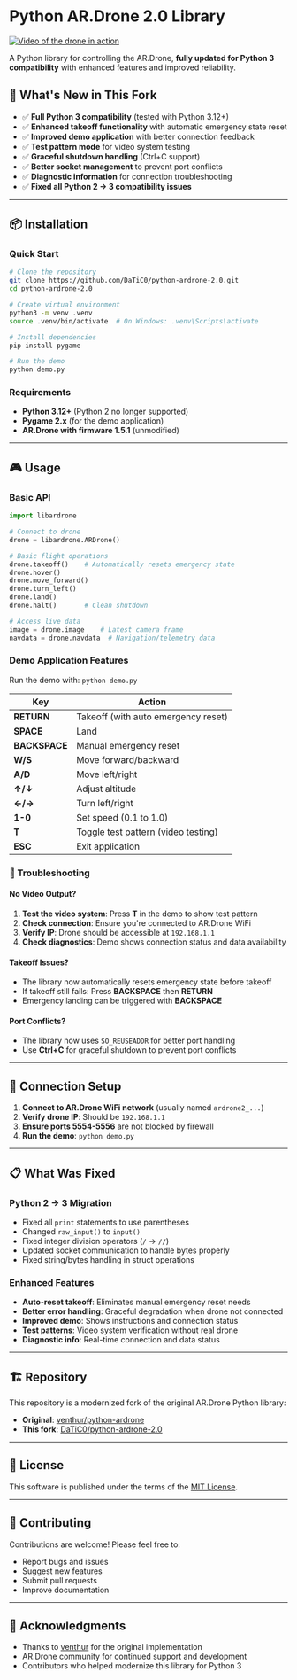# Python AR.Drone 2.0 Library

[![Video of the drone in action](https://img.youtube.com/vi/2HEV37GbUow/0.jpg)](https://www.youtube.com/watch?v=2HEV37GbUow "Click to go to the video.")

A Python library for controlling the AR.Drone, **fully updated for Python 3 compatibility** with enhanced features and improved reliability.

## 🚀 What's New in This Fork

- ✅ **Full Python 3 compatibility** (tested with Python 3.12+)
- ✅ **Enhanced takeoff functionality** with automatic emergency state reset
- ✅ **Improved demo application** with better connection feedback
- ✅ **Test pattern mode** for video system testing
- ✅ **Graceful shutdown handling** (Ctrl+C support)
- ✅ **Better socket management** to prevent port conflicts
- ✅ **Diagnostic information** for connection troubleshooting
- ✅ **Fixed all Python 2 → 3 compatibility issues**

---

## 📦 Installation

### Quick Start

```bash
# Clone the repository
git clone https://github.com/DaTiC0/python-ardrone-2.0.git
cd python-ardrone-2.0

# Create virtual environment
python3 -m venv .venv
source .venv/bin/activate  # On Windows: .venv\Scripts\activate

# Install dependencies
pip install pygame

# Run the demo
python demo.py
```

### Requirements
- **Python 3.12+** (Python 2 no longer supported)
- **Pygame 2.x** (for the demo application)
- **AR.Drone with firmware 1.5.1** (unmodified)

---

## 🎮 Usage

### Basic API

```python
import libardrone

# Connect to drone
drone = libardrone.ARDrone()

# Basic flight operations
drone.takeoff()    # Automatically resets emergency state
drone.hover()
drone.move_forward()
drone.turn_left()
drone.land()
drone.halt()       # Clean shutdown

# Access live data
image = drone.image    # Latest camera frame
navdata = drone.navdata  # Navigation/telemetry data
```

### Demo Application Features

Run the demo with: `python demo.py`

| Key         | Action                              |
|-------------|-------------------------------------|
| **RETURN**  | Takeoff (with auto emergency reset)|
| **SPACE**   | Land                                |
| **BACKSPACE** | Manual emergency reset            |
| **W/S**     | Move forward/backward               |
| **A/D**     | Move left/right                     |
| **↑/↓**     | Adjust altitude                     |
| **←/→**     | Turn left/right                     |
| **1-0**     | Set speed (0.1 to 1.0)             |
| **T**       | Toggle test pattern (video testing) |
| **ESC**     | Exit application                    |

### 🔧 Troubleshooting

#### No Video Output?
1. **Test the video system**: Press **T** in the demo to show test pattern
2. **Check connection**: Ensure you're connected to AR.Drone WiFi
3. **Verify IP**: Drone should be accessible at `192.168.1.1`
4. **Check diagnostics**: Demo shows connection status and data availability

#### Takeoff Issues?
- The library now automatically resets emergency state before takeoff
- If takeoff still fails: Press **BACKSPACE** then **RETURN**
- Emergency landing can be triggered with **BACKSPACE**

#### Port Conflicts?
- The library now uses `SO_REUSEADDR` for better port handling
- Use **Ctrl+C** for graceful shutdown to prevent port conflicts

---

## 🔗 Connection Setup

1. **Connect to AR.Drone WiFi network** (usually named `ardrone2_...`)
2. **Verify drone IP**: Should be `192.168.1.1`
3. **Ensure ports 5554-5556** are not blocked by firewall
4. **Run the demo**: `python demo.py`

---

## 📋 What Was Fixed

### Python 2 → 3 Migration
- Fixed all `print` statements to use parentheses
- Changed `raw_input()` to `input()`
- Fixed integer division operators (`/` → `//`)
- Updated socket communication to handle bytes properly
- Fixed string/bytes handling in struct operations

### Enhanced Features
- **Auto-reset takeoff**: Eliminates manual emergency reset needs
- **Better error handling**: Graceful degradation when drone not connected
- **Improved demo**: Shows instructions and connection status
- **Test patterns**: Video system verification without real drone
- **Diagnostic info**: Real-time connection and data status

---

## 🏗️ Repository

This repository is a modernized fork of the original AR.Drone Python library:
- **Original**: [venthur/python-ardrone](https://github.com/venthur/python-ardrone)
- **This fork**: [DaTiC0/python-ardrone-2.0](https://github.com/DaTiC0/python-ardrone-2.0)

---

## 📄 License

This software is published under the terms of the [MIT License](http://www.opensource.org/licenses/mit-license.php).

---

## 🤝 Contributing

Contributions are welcome! Please feel free to:
- Report bugs and issues
- Suggest new features
- Submit pull requests
- Improve documentation

---

## 🙏 Acknowledgments

- Thanks to [venthur](https://github.com/venthur) for the original implementation
- AR.Drone community for continued support and development
- Contributors who helped modernize this library for Python 3

